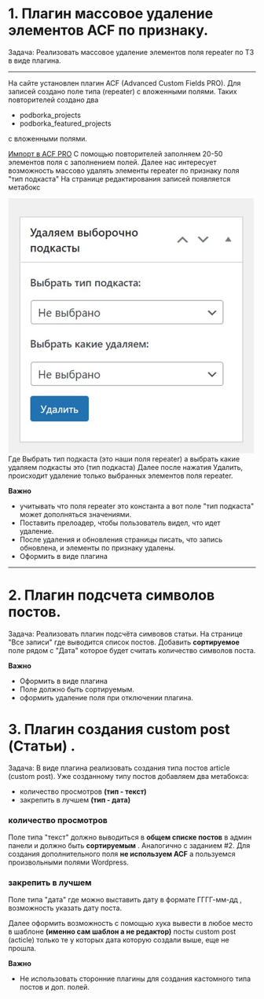# 1. Плагин массовое удаление элементов ACF по признаку.
Задача: Реализовать массовое удаление элементов поля repeater по ТЗ в виде плагина.
___
На сайте установлен плагин ACF (Advanced Custom Fields PRO).
Для записей создано поле типа (repeater) с вложенными полями.
Таких повторителей создано два 
* podborka_projects
* podborka_featured_projects

с вложенными полями.

[Импорт в ACF PRO](https://github.com/DoubleDayCompany/Test-task-Double-Day/blob/aa06befc04fb9654b3bf98c2858fce6b67313c8c/acf-export-2023-02-10.json)
С помощью повторителей заполняем 20-50 элементов поля с заполнением полей.
Далее нас интересует возможность массово удалять элементы repeater по признаку поля "тип подкаста"
На странице редактирования записей появляется метабокс 

![Визуальная часть](screenshot_1.jpg)
Где Выбрать тип подкаста (это наши поля repeater) а выбрать какие удаляем подкасты это (тип подкаста)
Далее после нажатия Удалить, происходит удаление только выбранных элементов поля repeater.

__Важно__

* учитывать что поля repeater это константа а вот поле "тип подкаста" может дополняться значениями.
* Поставить прелоадер, чтобы пользователь видел, что идет удаление. 
* После удаления и обновления страницы писать, что запись обновлена, и элементы по признаку удалены.
* Оформить в виде плагина

***

# 2. Плагин подсчета символов постов.
Задача: Реализовать плагин подсчёта симвовов статьи.
На странице "Все записи" где выводится список постов. Добавить __сортируемое__ поле рядом с "Дата" которое будет считать количество символов поста.

__Важно__

* Оформить в виде плагина
* Поле должно быть сортируемым.
* оформить удаление поля при отключении плагина.

# 3. Плагин создания custom post (Статьи) .
Задача: В виде плагина реализовать создания типа постов article (custom post).
Уже созданному типу постов добавляем два метабокса:
* количество просмотров __(тип - текст)__
* закрепить в лучшем __(тип - дата)__

### количество просмотров
Поле типа "текст" должно выводиться в __общем списке постов__ в админ панели и должно быть __сортируемым__ . Аналогично с заданием #2. Для создания дополнительного поля __не используем ACF__ а пользуемся произвольными полями Wordpress. 

### закрепить в лучшем
Поле типа "дата" где можно выставить дату в формате ГГГГ-мм-дд , возможность указать дату поста.

Далее оформить возможность с помощью хука вывести в любое место в шаблоне __(именно сам шаблон а не редактор)__ посты custom post (acticle) только те у которых дата которую создали выше, еще не прошла.

__Важно__

* Не использовать сторонние плагины для создания кастомного типа постов и доп. полей.

